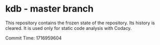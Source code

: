 # kdb - master branch

This repository contains the frozen state of the repository.
Its history is cleared. It is used only for static code
analysis with Codacy.

Commit Time: 1716959604